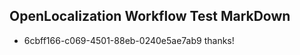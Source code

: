 ## OpenLocalization Workflow Test MarkDown
* 6cbff166-c069-4501-88eb-0240e5ae7ab9 thanks!

<!--HONumber=Aug16_HO1-->



